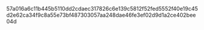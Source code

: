 57a016a6c11b445b5110dd2cdaec317826c6e139c5812f52fed5552f40e19c45d2e62ca34f9c8a55e73bf487303057aa248dae46fe3ef02d9d1a2ce402bee04d
